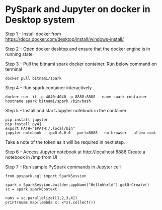 # PySpark and Jupyter on docker in Desktop system

Step 1 - Install docker from https://docs.docker.com/desktop/install/windows-install/

Step 2 - Open docker desktop and ensure that the docker engine is in running state

Step 3 - Pull the bitnami spark docker container. Run below command on terminal

    docker pull bitnami/spark

Step 4 - Run spark container interactively

    docker run -it -p 4040:4040 -p 8888:8888 --name spark-container --hostname spark bitnami/spark /bin/bash

Step 5 - Install and start Jupyter notebook in the container

    pip install jupyter
    pip install py4j
    export PATH="$PATH:/.local/bin"
    jupyter notebook --ip=0.0.0.0 --port=8888 --no-browser --allow-root

Take a note of the token as it will be required in next step.

Step 6 - Access Jupyter notebook at http://localhost:8888
Create a notebook in /tmp from UI

Step 7 - Run sample PySpark commands in Jupyter cell
    
    from pyspark.sql import SparkSession
    
    spark = SparkSession.builder.appName("HelloWorld").getOrCreate()
    sc = spark.sparkContext
    
    nums = sc.parallelize([1,2,3,4])
    print(nums.map(lambda x: x*x).collect())


